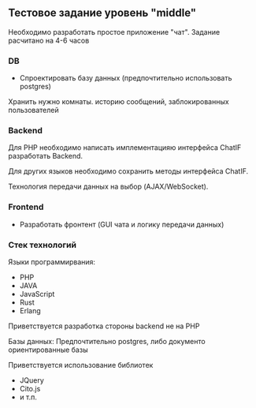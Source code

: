 ## Тестовое задание уровень "middle"

Необходимо разработать простое приложение "чат".
Задание расчитано на 4-6 часов

### DB

* Спроектировать базу данных (предпочтительно использовать postgres)

Хранить нужно комнаты. историю сообщений, заблокированных пользователей


### Backend

Для PHP необходимо написать имплементацияю интерфейса ChatIF
разработать Backend.

Для других языков необходимо сохранить методы интерфейса ChatIF.

Технология передачи данных на выбор (AJAX/WebSocket).


### Frontend

* Разработать фронтент (GUI чата и логику передачи данных)

### Стек технологий

Языки программирвания:

* PHP
* JAVA
* JavaScript
* Rust 
* Erlang

Приветствуется разработка стороны backend не на PHP

Базы данных:
Предпочтительно postgres, либо документо ориентированные базы

Приветствуется использование библиотек

* JQuery
* Cito.js
* и т.п.
